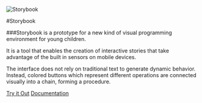![Storybook](https://raw.github.com/simonlast/storybook/master/screenshot.png)

#Storybook

###Storybook is a prototype for a new kind of visual programming environment for young children.

It is a tool that enables the creation of interactive stories that take advantage of the built in sensors on mobile devices.

The interface does not rely on traditional text to generate dynamic behavior. Instead, colored buttons which represent different operations are connected visually into a chain, forming a procedure.

[Try it Out](http://storybook.simonlast.org)
[Documentation](https://github.com/simonlast/storybook/blob/master/Documentation.md)
